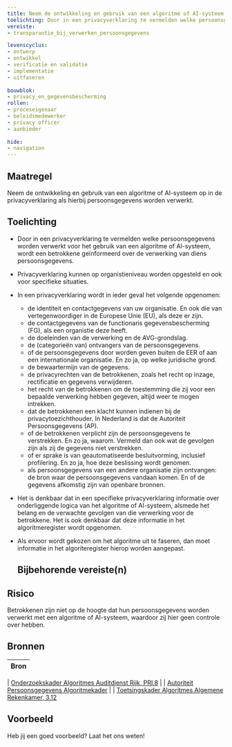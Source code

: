 ```yaml
---
title: Neem de ontwikkeling en gebruik van een algoritme of AI-systeem op in een privacyverklaring als persoonsgegevens worden verwerkt. 
toelichting: Door in een privacyverklaring te vermelden welke persoonsgegevens worden verwerkt voor het gebruik van een algoritme of AI-systeem, wordt een betrokkene geïnformeerd over de verwerking van diens persoonsgegevens.
vereiste:
- transparantie_bij_verwerken_persoonsgegevens

levenscyclus:
- ontwerp
- ontwikkel
- verificatie en validatie
- implementatie
- uitfaseren
  
bouwblok:
- privacy_en_gegevensbescherming
rollen:
- proceseigenaar
- beleidsmedewerker
- privacy officer
- aanbieder
  
hide:
- navigation
---
```


<!-- tags -->

## Maatregel

 Neem de ontwikkeling en gebruik van een algoritme of AI-systeem op in de privacyverklaring als hierbij persoonsgegevens worden verwerkt.  

## Toelichting

- Door in een privacyverklaring te vermelden welke persoonsgegevens worden verwerkt voor het gebruik van een algoritme of AI-systeem, wordt een betrokkene geïnformeerd over de verwerking van diens persoonsgegevens.
- Privacyverklaring kunnen op organistieniveau worden opgesteld en ook voor specifieke situaties.
- In een privacyverklaring wordt in ieder geval het volgende opgenomen:
  
  -  de identiteit en contactgegevens van uw organisatie. En ook die van vertegenwoordiger in de Europese Unie (EU), als deze er zijn.
  -  de contactgegevens van de functionaris gegevensbescherming (FG), als een organistie deze heeft.
  -  de doeleinden van de verwerking en de AVG-grondslag. 
  -  de (categorieën van) ontvangers van de persoonsgegevens.
  -  of de persoonsgegevens door worden geven buiten de EER of aan een internationale organisatie. En zo ja, op welke juridische grond.
  -  de bewaartermijn van de gegevens.
  -  de privacyrechten van de betrokkenen, zoals het recht op inzage, rectificatie en gegevens verwijderen.
  -  het recht van de betrokkenen om de toestemming die zij voor een bepaalde verwerking hebben gegeven, altijd weer te mogen intrekken.
  -  dat de betrokkenen een klacht kunnen indienen bij de privacytoezichthouder. In Nederland is dat de Autoriteit Persoonsgegevens (AP).
  -  of de betrokkenen verplicht zijn de persoonsgegevens te verstrekken. En zo ja, waarom. Vermeld dan ook wat de gevolgen zijn als zij de gegevens niet verstrekken.
  -  of er sprake is van geautomatiseerde besluitvorming, inclusief profilering. En zo ja, hoe deze beslissing wordt genomen.
  -  als persoonsgegevens van een andere organisatie zijn ontvangen: de bron waar de persoonsgegevens vandaan komen. En of de gegevens afkomstig zijn van openbare bronnen.

- Het is denkbaar dat in een specifieke privacyverklaring informatie over onderliggende logica van het algoritme of AI-systeem, alsmede het belang en de verwachte gevolgen van die verwerking voor de betrokkene. Het is ook denkbaar dat deze informatie in het algoritmeregister wordt opgenomen.
- Als ervoor wordt gekozen om het algoritme uit te faseren, dan moet informatie in het algoriteregister hierop worden aangepast. 
  
  ## Bijbehorende vereiste(n)

<!-- list_vereisten_on_maatregelen_page -->

## Risico
Betrokkenen zijn niet op de hoogte dat hun persoonsgegevens worden verwerkt met een algoritme of AI-systeem, waardoor zij hier geen controle over hebben. 

## Bronnen
| Bron                                                                                                                                                                     |
|--------------------------------------------------------------------------------------------------------------------------------------------------------------------------|

| [Onderzoekskader Algoritmes Auditdienst Rijk, PRI.8](https://www.rijksoverheid.nl/documenten/rapporten/2023/07/11/onderzoekskader-algoritmes-adr-2023)                    |
| [Autoriteit Persoonsgegevens  Algoritmekader](https://www.autoriteitpersoonsgegevens.nl/themas/basis-avg/privacyrechten-avg/recht-op-informatie) | 
| [Toetsingskader Algoritmes Algemene Rekenkamer, 3.12](https://www.rekenkamer.nl/onderwerpen/algoritmes/documenten/publicaties/2024/05/15/het-toetsingskader-aan-de-slag) 

## Voorbeeld

Heb jij een goed voorbeeld? Laat het ons weten!


